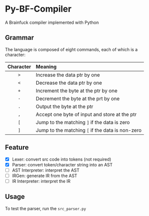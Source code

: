 # Py-BF-Compiler

A Brainfuck compiler implemented with Python

## Grammar

The language is composed of eight commands, each of which is a character:

| Character | Meaning                                          |
|:---------:|:-------------------------------------------------|
|    `>`    | Increase the data ptr by one                     |
|    `<`    | Decrease the data ptr by one                     |
|    `+`    | Increment the byte at the ptr by one             |
|    `-`    | Decrement the byte at the prt by one             |
|    `.`    | Output the byte at the ptr                       |
|    `,`    | Accept one byte of input and store at the ptr    |
|    `[`    | Jump to the matching `]` if the data is zero     |
|    `]`    | Jump to the matching `[` if the data is non-zero |        

## Feature

- [x] Lexer: convert src code into tokens (not required)
- [x] Parser: convert token/character string into an AST
- [ ] AST Interpreter: interpret the AST
- [ ] IRGen: generate IR from the AST
- [ ] IR Interpreter: interpret the IR

## Usage

To test the parser, run the `src_parser.py`